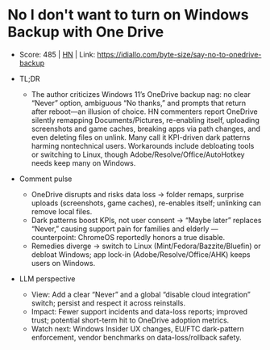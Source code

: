 # No I don't want to turn on Windows Backup with One Drive

- Score: 485 | [HN](https://news.ycombinator.com/item?id=45559023) | Link: https://idiallo.com/byte-size/say-no-to-onedrive-backup

- TL;DR
  - The author criticizes Windows 11’s OneDrive backup nag: no clear “Never” option, ambiguous “No thanks,” and prompts that return after reboot—an illusion of choice. HN commenters report OneDrive silently remapping Documents/Pictures, re-enabling itself, uploading screenshots and game caches, breaking apps via path changes, and even deleting files on unlink. Many call it KPI-driven dark patterns harming nontechnical users. Workarounds include debloating tools or switching to Linux, though Adobe/Resolve/Office/AutoHotkey needs keep many on Windows.

- Comment pulse
  - OneDrive disrupts and risks data loss → folder remaps, surprise uploads (screenshots, game caches), re-enables itself; unlinking can remove local files.
  - Dark patterns boost KPIs, not user consent → “Maybe later” replaces “Never,” causing support pain for families and elderly — counterpoint: ChromeOS reportedly honors a true disable.
  - Remedies diverge → switch to Linux (Mint/Fedora/Bazzite/Bluefin) or debloat Windows; app lock-in (Adobe/Resolve/Office/AHK) keeps users on Windows.

- LLM perspective
  - View: Add a clear “Never” and a global “disable cloud integration” switch; persist and respect it across reinstalls.
  - Impact: Fewer support incidents and data-loss reports; improved trust; potential short-term hit to OneDrive adoption metrics.
  - Watch next: Windows Insider UX changes, EU/FTC dark-pattern enforcement, vendor benchmarks on data-loss/rollback safety.
